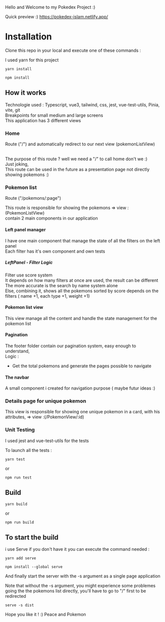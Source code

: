 Hello and Welcome to my Pokedex Project :)

Quick preview :)
https://pokedex-islam.netlify.app/

# Installation

Clone this repo in your local and execute one of these commands :

I used yarn for this project

```shell
yarn install
```

```shell
npm install
```

## How it works

Technologie used : Typescript, vue3, tailwind, css, jest, vue-test-utils, Pinia, vite, git<br/>
Breakpoints for small medium and large screens<br/>
This application has 3 different views<br/>

### Home

Route ("/") and automatically redirect to our next view (pokemonListView)<br/><br/>

The purpose of this route ? well we need a "/" to call home don't we :) <br/>
Just joking,<br/>
This route can be used in the future as a presentation page not directly showing pokemons :)

### Pokemon list

Route ("/pokemons/:page")<br/>

This route is responsible for showing the pokemons => view : (PokemonListView)<br/>
contain 2 main components in our application<br/>

#### Left panel manager<br/>

I have one main component that manage the state of all the filters on the left panel<br/>
Each filter has it's own component and own tests<br/>

##### LeftPanel - Filter Logic

Filter use score system<br/>
It depends on how many filters at once are used, the result can be different<br/>
The more accurate is the search by name system alone<br/>
Else, combining it, shows all the pokemons sorted by score depends on the filters ( name +1, each type +1, weight +1)

#### Pokemon list view

This view manage all the content and handle the state management for the pokemon list<br/>

#### Pagination

The footer folder contain our pagination system, easy enough to understand,<br/>
Logic :<br/>

- Get the total pokemons and generate the pages possible to navigate

#### The navbar

A small component i created for navigation purpose ( maybe futur ideas :)<br/>

### Details page for unique pokemon

This view is responsible for showing one unique pokemon in a card, with his attributes, => view :(/PokemonView/:id)<br/>

### Unit Testing

I used jest and vue-test-utils for the tests<br/>

To launch all the tests : <br/>

```shell
yarn test
```

or

```shell
npm run test
```

## Build

```shell
yarn build
```

or

```shell
npm run build
```

## To start the build

i use Serve if you don't have it you can execute the command needed :<br/>

```shell
yarn add serve
```

```shell
npm install --global serve
```

And finally start the server with the -s argument as a single page application
<br/>

Note that without the -s argument, you might experience some problemes going the the pokemons list directly, you'll have to go to "/" first to be redirected

```shell
serve -s dist
```

Hope you like it ! :)
Peace and Pokemon
